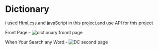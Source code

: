 # Dictionary
i used Html,css and javaScript in this project.and use  API for this project 

Front Page:-
![dictionary fronnt page](https://github.com/Shailendra900/Dictionary/assets/148608321/357676f2-07cc-4080-b7dd-b475f1b97470)

When Your Search any Word:-
![DC second page](https://github.com/Shailendra900/Dictionary/assets/148608321/a2d903cd-72ab-485f-bf2e-cd8eeacdd440)
